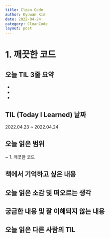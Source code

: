 ```yaml
---
title: Clean Code  
author: Kyuwan Kim
date: 2022-04-24
category: CleanCode
layout: post
---
```

# 1. 깨끗한 코드 

## 오늘 TIL 3줄 요약  
- 
- 
- 

## TIL (Today I Learned) 날짜 
2022.04.23 ~ 2022.04.24

## 오늘 읽은 범위
~ 1. 깨끗한 코드 

## 책에서 기억하고 싶은 내용

## 오늘 읽은 소감 및 떠오르는 생각 

## 궁금한 내용 및 잘 이해되지 않는 내용 

## 오늘 읽은 다른 사람의 TIL

